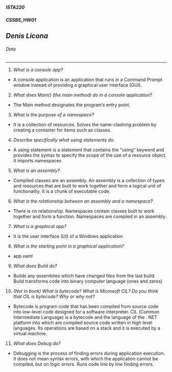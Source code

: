 ﻿##### __ISTA220__ 
##### __CSSBS_HW01__

## *Denis Licona*
###### *Date* 
---
  
1. *What is a console app?*

* A console application is an application that runs in a Command Prompt window instead of providing a graphical user interface (GUI). 

2. *What does Main() (the main method) do in a console application?*

* The Main method designates the program’s entry point.

3. *What is the purpose of a namespace?*

* It is a collection of resources. Solves the name-clashing problem by creating a container for items such as classes.

4. *Describe specifically what using statements do.*

* A using statement is a statement that contains the "using" keyword and provides the syntax to specify the scope of the use of a resource object. It imports namespaces

5. *What is an assembly?*

* Compiled classes are an assembly. An assembly is a collection of types and resources that are built to work together and form a logical unit of functionality. It is a chunk of executable code.

6. *What is the relationship between an assembly and a namespace?*

* There is no relationship. Namespaces contain classes built to work together and form a function. Namespaces are compiled in an assembly. 

7. *What is a graphical app?*

* It is the user interface (UI) of a Windows application

8. *What is the starting point in a graphical application?*

* app.xaml 
 
9. *What does Build do?*

* Builds any assemblies which have changed files from the last build. Build transforms code into binary computer language (ones and zeros) 

10. *(Not in book) What is bytecode? What is Microsoft CIL? Do you think that CIL is bytecode? Why or why not?*

* Bytecode is program code that has been compiled from source code into low-level code designed for a software interpreter. CIL (Common Intermediate Language) is a bytecode and the language of the . NET platform into which are compiled source code written in high level languages. Its operations are based on a stack and it is executed by a virtual machine.

11. *What does Debug do?*

* Debugging is the process of finding errors during application execution. It does not mean syntax errors, with which the application cannot be compiled, but on logic errors. Runs code line by line finding errors. 